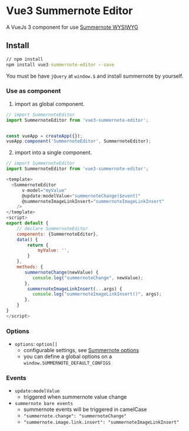 # Vue3 Summernote Editor

A VueJs 3 component for use [Summernote WYSIWYG](https://summernote.org/)

## Install
``` cmd
// npm install
npm install vue3-summernote-editor --save
```

You must be have `jQuery` at `window.$` and install summernote by yourself.

### Use as component
1. import as global component.
``` javascript
// import SummernoteEditor
import SummernoteEditor from 'vue3-summernote-editor';


const vueApp = createApp({});
vueApp.component('SummernoteEditor', SummernoteEditor);

```

2. import into a single component.
``` javascript
// import SummernoteEditor
import SummernoteEditor from 'vue3-summernote-editor';

<template>
  <SummernoteEditor
      v-model="myValue"
      @update:modelValue="summernoteChange($event)"
      @summernoteImageLinkInsert="summernoteImageLinkInsert"
    />
</template>
<script>
export default {
    // declare SummernoteEditor
    components: {SummernoteEditor},
    data() {
        return {
            myValue: '',
        }
    },
    methods: {
       summernoteChange(newValue) {
          console.log("summernoteChange", newValue);
       },
        summernoteImageLinkInsert(...args) {
          console.log("summernoteImageLinkInsert()", args);
       },
    }
}
</script>
```


### Options
- `options`: `option[]`
  - configurable settings, see [Summernote options](https://summernote.org/deep-dive/)
  - you can define a global options on a `window.SUMMERNOTE_DEFAULT_CONFIGS`

### Events
- `update:modelValue`
  - triggered when summernote value change
- `summernote bare events`
  - summernote events will be triggered in camelCase
  - `"summernote.change": "summernoteChange"`
  - `"summernote.image.link.insert": "summernoteImageLinkInsert"`
